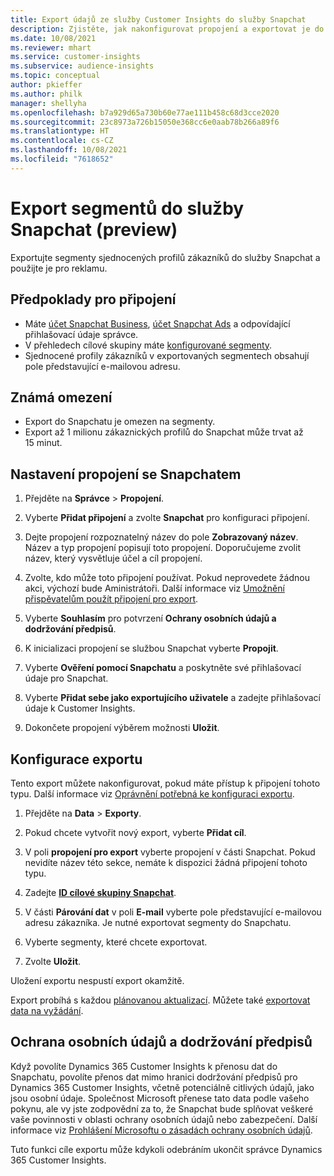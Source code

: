 ```yaml
---
title: Export údajů ze služby Customer Insights do služby Snapchat
description: Zjistěte, jak nakonfigurovat propojení a exportovat je do služby Snapchat.
ms.date: 10/08/2021
ms.reviewer: mhart
ms.service: customer-insights
ms.subservice: audience-insights
ms.topic: conceptual
author: pkieffer
ms.author: philk
manager: shellyha
ms.openlocfilehash: b7a929d65a730b60e77ae111b458c68d3cce2020
ms.sourcegitcommit: 23c8973a726b15050e368cc6e0aab78b266a89f6
ms.translationtype: HT
ms.contentlocale: cs-CZ
ms.lasthandoff: 10/08/2021
ms.locfileid: "7618652"
---
```

# <a name="export-segments-to-snapchat-preview"></a>Export segmentů do služby Snapchat (preview)

Exportujte segmenty sjednocených profilů zákazníků do služby Snapchat a použijte je pro reklamu. 

## <a name="prerequisites-for-a-connection"></a>Předpoklady pro připojení

-   Máte [účet Snapchat Business](https://business.snapchat.com/), [účet Snapchat Ads](https://ads.snapchat.com/) a odpovídající přihlašovací údaje správce.
-   V přehledech cílové skupiny máte [konfigurované segmenty](segments.md).
-   Sjednocené profily zákazníků v exportovaných segmentech obsahují pole představující e-mailovou adresu.

## <a name="known-limitations"></a>Známá omezení

- Export do Snapchatu je omezen na segmenty.
- Export až 1 milionu zákaznických profilů do Snapchat může trvat až 15 minut. 

## <a name="set-up-connection-to-snapchat"></a>Nastavení propojení se Snapchatem

1. Přejděte na **Správce** > **Propojení**.

1. Vyberte **Přidat připojení** a zvolte **Snapchat** pro konfiguraci připojení.

1. Dejte propojení rozpoznatelný název do pole **Zobrazovaný název**. Název a typ propojení popisují toto propojení. Doporučujeme zvolit název, který vysvětluje účel a cíl propojení.

1. Zvolte, kdo může toto připojení používat. Pokud neprovedete žádnou akci, výchozí bude Aministrátoři. Další informace viz [Umožnění přispěvatelům použít připojení pro export](connections.md#allow-contributors-to-use-a-connection-for-exports).

1. Vyberte **Souhlasím** pro potvrzení **Ochrany osobních údajů a dodržování předpisů**.

1. K inicializaci propojení se službou Snapchat vyberte **Propojit**.

1. Vyberte **Ověření pomocí Snapchatu** a poskytněte své přihlašovací údaje pro Snapchat. 

1. Vyberte **Přidat sebe jako exportujícího uživatele** a zadejte přihlašovací údaje k Customer Insights.

1. Dokončete propojení výběrem možnosti **Uložit**.

## <a name="configure-an-export"></a>Konfigurace exportu

Tento export můžete nakonfigurovat, pokud máte přístup k připojení tohoto typu. Další informace viz [Oprávnění potřebná ke konfiguraci exportu](export-destinations.md#set-up-a-new-export).

1. Přejděte na **Data** > **Exporty**.

1. Pokud chcete vytvořit nový export, vyberte **Přidat cíl**.

1. V poli **propojení pro export** vyberte propojení v části Snapchat. Pokud nevidíte název této sekce, nemáte k dispozici žádná připojení tohoto typu.

1. Zadejte [**ID cílové skupiny Snapchat**](https://businesshelp.snapchat.com/s/article/custom-audiences).

1. V části **Párování dat** v poli **E-mail** vyberte pole představující e-mailovou adresu zákazníka. Je nutné exportovat segmenty do Snapchatu.

1. Vyberte segmenty, které chcete exportovat. 

1. Zvolte **Uložit**.

Uložení exportu nespustí export okamžitě.

Export probíhá s každou [plánovanou aktualizací](system.md#schedule-tab). Můžete také [exportovat data na vyžádání](export-destinations.md#run-exports-on-demand). 


## <a name="data-privacy-and-compliance"></a>Ochrana osobních údajů a dodržování předpisů

Když povolíte Dynamics 365 Customer Insights k přenosu dat do Snapchatu, povolíte přenos dat mimo hranici dodržování předpisů pro Dynamics 365 Customer Insights, včetně potenciálně citlivých údajů, jako jsou osobní údaje. Společnost Microsoft přenese tato data podle vašeho pokynu, ale vy jste zodpovědní za to, že Snapchat bude splňovat veškeré vaše povinnosti v oblasti ochrany osobních údajů nebo zabezpečení. Další informace viz [Prohlášení Microsoftu o zásadách ochrany osobních údajů](https://go.microsoft.com/fwlink/?linkid=396732).

Tuto funkci cíle exportu může kdykoli odebráním ukončit správce Dynamics 365 Customer Insights.
